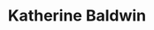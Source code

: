 ---
title: "Katherine Baldwin"
presenter_id: katherine_baldwin
permalink: /member_full_presentations/katherine_baldwin
layout: member_all_presentations
---